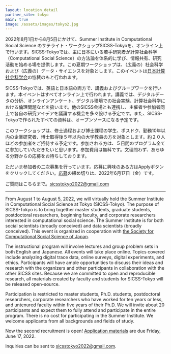 ```yaml
---
layout: location_detail
partner_site: tokyo
main: true
image: /assets/images/tokyo2.jpg
---
```

2022年8月1日から8月5日にかけて、Summer Institute in Computational Social Science のサテライト・ワークショップSICSS-Tokyoを、オンライン上で行います。SICSS-Tokyoでは、主に日本にいる若手研究者が計算社会科学（Computational Social Science）の方法論を体系的に学び、情報共有、研究活動を始める場を提供します。この夏期ワークショップは、（広義の）社会科学および（広義の）データ・サイエンスを対象とします。このイベントは[日本計算社会科学会](https://css-japan.com/)の協賛のもと行われます。

SICSS-Tokyoでは、英語と日本語の両方で、講義およびグループワークを行います。本イベントはすべてオンライン上で行われます。講義では、デジタルデータの分析、オンラインアンケート、デジタル環境での社会実験、計算社会科学における倫理問題などを扱います。他のSICSS会場とも連携し、主催者や参加者同士で各自の研究アイデアを議論する機会を多々設ける予定です。また、SICSS-Tokyoで作られたすべての資料は、オープンソースになる予定です。

このワークショップは、修士過程および博士課程の学生、ポスドク、勤務10年以内の企業研究者、博士取得後５年以内の大学教員の方を対象とします。約２０人ほどの参加者をご招待する予定です。参加される方は、５日間のプログラム全てに参加していただきたいと思います。参加費用は無料です。文理問わず、あらゆる分野からの応募をお待ちしております。

ただいま参加者の二次募集を行っています。応募に興味のある方はApplyボタンをクリックしてください。[応募](https://compsocialscience.github.io/summer-institute/2022/tokyo/apply)の締め切りは、2022年6月17日（金）です。

ご質問はこちらまで。sicsstokyo2022@gmail.com

---

From August 1 to August 5, 2022, we will virtually hold the Summer Institute in Computational Social Science at Tokyo (SICSS-Tokyo). The purpose of SICSS-Tokyo is to bring together master students, graduate students, postdoctoral researchers, beginning faculty, and corporate researchers interested in computational social science. The Summer Institute is for both social scientists (broadly conceived) and data scientists (broadly conceived). This event is organized in cooperation with [the Society for Computational Social Science of Japan](https://css-japan.com/).

The instructional program will involve lectures and group problem sets in both English and Japanese. All events will take place online. Topics covered include analyzing digital trace data, online surveys, digital experiments, and ethics. Participants will have ample opportunities to discuss their ideas and research with the organizers and other participants in collaboration with the other SICSS sites. Because we are committed to open and reproducible research, all materials created by faculty and students for SICSS-Tokyo will be released open-source.

Participation is restricted to master students, Ph.D. students, postdoctoral researchers, corporate researchers who have worked for ten years or less, and untenured faculty within five years of their Ph.D. We will invite about 20 participants and expect them to fully attend and participate in the entire program. There is no cost for participating in the Summer Institute. We welcome applicants from all backgrounds and fields of study.

Now the second recruitment is open!
[Application materials](https://compsocialscience.github.io/summer-institute/2022/tokyo/apply) are due Friday, June 17, 2022.

Inquiries can be sent to sicsstokyo2022@gmail.com.

